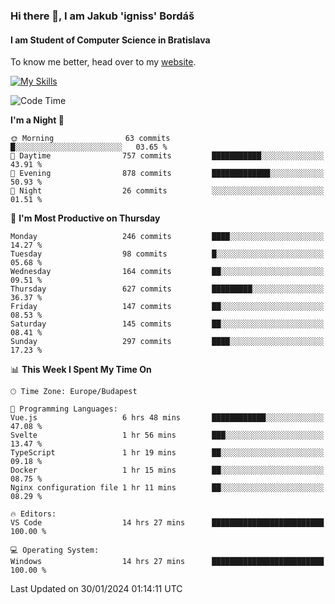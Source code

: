 ### Hi there 👋, I am Jakub 'igniss' Bordáš

#### I am Student of Computer Science in Bratislava
To know me better, head over to my [website](https://bordas.sk).

[![My Skills](https://skillicons.dev/icons?i=js,html,css,figma,svelte,java,kotlin,python,postgresql,typescript,nest,nodejs)](https://bordas.sk)


<!--START_SECTION:waka-->
![Code Time](http://img.shields.io/badge/Code%20Time-1%2C383%20hrs%2043%20mins-blue)

**I'm a Night 🦉** 

```text
🌞 Morning                63 commits          █░░░░░░░░░░░░░░░░░░░░░░░░   03.65 % 
🌆 Daytime                757 commits         ███████████░░░░░░░░░░░░░░   43.91 % 
🌃 Evening                878 commits         █████████████░░░░░░░░░░░░   50.93 % 
🌙 Night                  26 commits          ░░░░░░░░░░░░░░░░░░░░░░░░░   01.51 % 
```
📅 **I'm Most Productive on Thursday** 

```text
Monday                   246 commits         ████░░░░░░░░░░░░░░░░░░░░░   14.27 % 
Tuesday                  98 commits          █░░░░░░░░░░░░░░░░░░░░░░░░   05.68 % 
Wednesday                164 commits         ██░░░░░░░░░░░░░░░░░░░░░░░   09.51 % 
Thursday                 627 commits         █████████░░░░░░░░░░░░░░░░   36.37 % 
Friday                   147 commits         ██░░░░░░░░░░░░░░░░░░░░░░░   08.53 % 
Saturday                 145 commits         ██░░░░░░░░░░░░░░░░░░░░░░░   08.41 % 
Sunday                   297 commits         ████░░░░░░░░░░░░░░░░░░░░░   17.23 % 
```


📊 **This Week I Spent My Time On** 

```text
🕑︎ Time Zone: Europe/Budapest

💬 Programming Languages: 
Vue.js                   6 hrs 48 mins       ████████████░░░░░░░░░░░░░   47.08 % 
Svelte                   1 hr 56 mins        ███░░░░░░░░░░░░░░░░░░░░░░   13.47 % 
TypeScript               1 hr 19 mins        ██░░░░░░░░░░░░░░░░░░░░░░░   09.18 % 
Docker                   1 hr 15 mins        ██░░░░░░░░░░░░░░░░░░░░░░░   08.75 % 
Nginx configuration file 1 hr 11 mins        ██░░░░░░░░░░░░░░░░░░░░░░░   08.29 % 

🔥 Editors: 
VS Code                  14 hrs 27 mins      █████████████████████████   100.00 % 

💻 Operating System: 
Windows                  14 hrs 27 mins      █████████████████████████   100.00 % 
```


 Last Updated on 30/01/2024 01:14:11 UTC
<!--END_SECTION:waka-->
